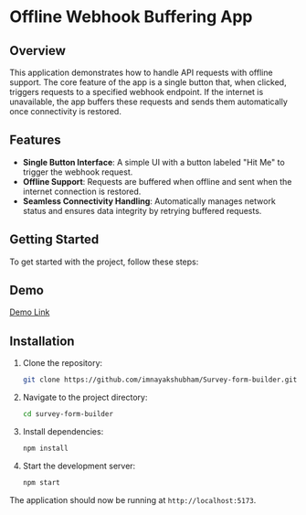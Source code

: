# Offline Webhook Buffering App

## Overview

This application demonstrates how to handle API requests with offline support. The core feature of the app is a single button that, when clicked, triggers requests to a specified webhook endpoint. If the internet is unavailable, the app buffers these requests and sends them automatically once connectivity is restored.

## Features

- **Single Button Interface**: A simple UI with a button labeled "Hit Me" to trigger the webhook request.
- **Offline Support**: Requests are buffered when offline and sent when the internet connection is restored.
- **Seamless Connectivity Handling**: Automatically manages network status and ensures data integrity by retrying buffered requests.

## Getting Started

To get started with the project, follow these steps:


## Demo

[Demo Link]()

## Installation

1. Clone the repository:

    ```bash
    git clone https://github.com/imnayakshubham/Survey-form-builder.git
    ```

2. Navigate to the project directory:

    ```bash
    cd survey-form-builder
    ```

3. Install dependencies:

    ```bash
    npm install
    ```

4. Start the development server:

    ```bash
    npm start
    ```

The application should now be running at `http://localhost:5173`.